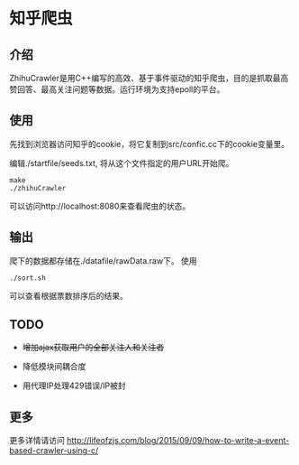 # 知乎爬虫

## 介绍

ZhihuCrawler是用C++编写的高效、基于事件驱动的知乎爬虫，目的是抓取最高赞回答、最高关注问题等数据。运行环境为支持epoll的平台。

## 使用

先找到浏览器访问知乎的cookie，将它复制到src/confic.cc下的cookie变量里。

编辑./startfile/seeds.txt, 将从这个文件指定的用户URL开始爬。

    make
    ./zhihuCrawler

可以访问http://localhost:8080来查看爬虫的状态。

## 输出

爬下的数据都存储在./datafile/rawData.raw下。
使用

    ./sort.sh

可以查看根据票数排序后的结果。

## TODO

* ~~增加ajax获取用户的全部关注人和关注者~~

* 降低模块间耦合度

* 用代理IP处理429错误/IP被封

## 更多

更多详情请访问 http://lifeofzjs.com/blog/2015/09/09/how-to-write-a-event-based-crawler-using-c/

